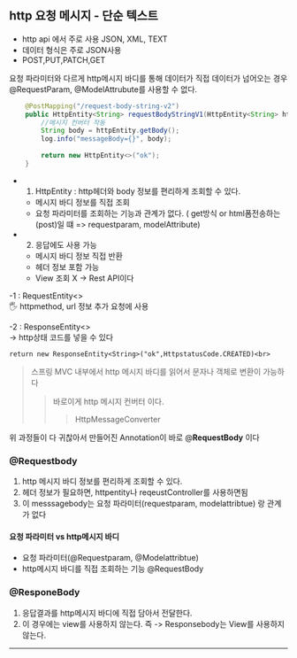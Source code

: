 ## http 요청 메시지 - 단순 텍스트
- http api 에서 주로 사용 JSON, XML, TEXT
- 데이터 형식은 주로 JSON사용
- POST,PUT,PATCH,GET

요청 파라미터와 다르게 http메시지 바디를 통해 데이터가 직접 데이터가 넘어오는 경우<br>
@RequestParam, @ModelAttrubute를 사용할 수 없다.
```java
	@PostMapping("/request-body-string-v2")
	public HttpEntity<String> requestBodyStringV1(HttpEntity<String> httpEntity) throws IOException {
		//메시지 컨버터 작동
		String body = httpEntity.getBody();
		log.info("messageBody={}", body);
		
		return new HttpEntity<>("ok");
	}
```
- 1) HttpEntity : http헤더와 body 정보를 편리하게 조회할 수 있다.
  - 메시지 바디 정보를 직접 조회
  - 요청 파라미터를 조회하는 기능과 관계가 없다. ( get방식 or  html폼전송하는(post)일 떄 => requestparam, modelAttribute)
- 2) 응답에도 사용 가능
    - 메시지 바디 정보 직접 반환
    - 헤더 정보 포함 가능
    - View 조회 X -> Rest API이다

-1 : RequestEntity<><br>
🖐 httpmethod, url 정보 추가 요청에 사용

-2 : ResponseEntity<> <br>
-> http상태 코드를 넣을 수 있다<br>
```
return new ResponseEntity<String>("ok",HttpstatusCode.CREATED)<br>
```

> 스프링 MVC 내부에서 http 메시지 바디를 읽어서 문자나 객체로 변환이 가능하다
> > 바로이게 http 메시지 컨버터 이다.
> >> HttpMessageConverter

위 과정들이 다 귀찮아서 만들어진 Annotation이 바로 @**RequestBody** 이다

### @Requestbody
1) http 메시지 바디 정보를 편리하게 조회할 수 있다.
2) 헤더 정보가 필요하면, httpentity나 reqeustController를 사용하면됨
3) 이 messsagebody는 요청 파라미터(requestparam, modelattribtue) 랑 관계가 없다

#### 요청 파라미터 vs http메시지 바디
   - 요청 파라미터(@Requestparam, @Modelattribtue)
   - http메시지 바디를 직접 조회하는 기능 @RequestBody

### @ResponeBody
1) 응답결과를 http메시지 바디에 직접 담아서 전달한다.
2) 이 경우에는 view를 사용하지 않는다.
즉 -> Responsebody는 View를 사용하지 않는다.


---

